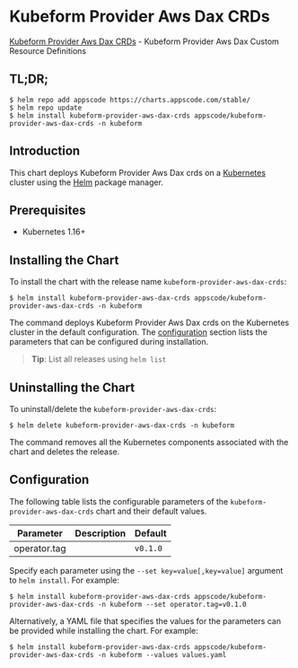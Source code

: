 # Kubeform Provider Aws Dax CRDs

[Kubeform Provider Aws Dax CRDs](https://github.com/kubeform) - Kubeform Provider Aws Dax Custom Resource Definitions

## TL;DR;

```console
$ helm repo add appscode https://charts.appscode.com/stable/
$ helm repo update
$ helm install kubeform-provider-aws-dax-crds appscode/kubeform-provider-aws-dax-crds -n kubeform
```

## Introduction

This chart deploys Kubeform Provider Aws Dax crds on a [Kubernetes](http://kubernetes.io) cluster using the [Helm](https://helm.sh) package manager.

## Prerequisites

- Kubernetes 1.16+

## Installing the Chart

To install the chart with the release name `kubeform-provider-aws-dax-crds`:

```console
$ helm install kubeform-provider-aws-dax-crds appscode/kubeform-provider-aws-dax-crds -n kubeform
```

The command deploys Kubeform Provider Aws Dax crds on the Kubernetes cluster in the default configuration. The [configuration](#configuration) section lists the parameters that can be configured during installation.

> **Tip**: List all releases using `helm list`

## Uninstalling the Chart

To uninstall/delete the `kubeform-provider-aws-dax-crds`:

```console
$ helm delete kubeform-provider-aws-dax-crds -n kubeform
```

The command removes all the Kubernetes components associated with the chart and deletes the release.

## Configuration

The following table lists the configurable parameters of the `kubeform-provider-aws-dax-crds` chart and their default values.

|  Parameter   | Description | Default  |
|--------------|-------------|----------|
| operator.tag |             | `v0.1.0` |


Specify each parameter using the `--set key=value[,key=value]` argument to `helm install`. For example:

```console
$ helm install kubeform-provider-aws-dax-crds appscode/kubeform-provider-aws-dax-crds -n kubeform --set operator.tag=v0.1.0
```

Alternatively, a YAML file that specifies the values for the parameters can be provided while
installing the chart. For example:

```console
$ helm install kubeform-provider-aws-dax-crds appscode/kubeform-provider-aws-dax-crds -n kubeform --values values.yaml
```
